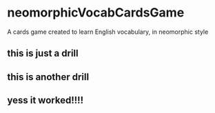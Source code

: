# neomorphicVocabCardsGame
A cards game created to learn English vocabulary, in neomorphic style

## this is just a drill
## this is another drill
## yess it worked!!!!
